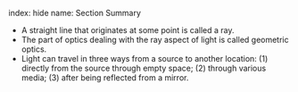 index: hide
name: Section Summary

  * A straight line that originates at some point is called a ray.
  * The part of optics dealing with the ray aspect of light is called geometric optics. 
  * Light can travel in three ways from a source to another location: (1) directly from the source through empty space; (2) through various media; (3) after being reflected from a mirror.

